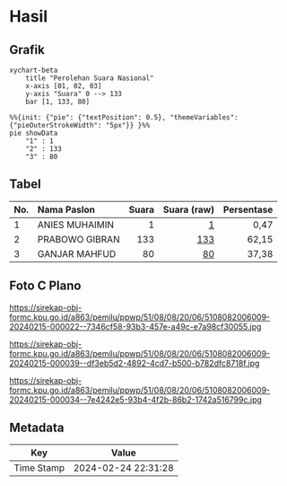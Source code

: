 # Hasil

## Grafik

```mermaid
xychart-beta
    title "Perolehan Suara Nasional"
    x-axis [01, 02, 03]
    y-axis "Suara" 0 --> 133
    bar [1, 133, 80]
```

```mermaid
%%{init: {"pie": {"textPosition": 0.5}, "themeVariables": {"pieOuterStrokeWidth": "5px"}} }%%
pie showData
    "1" : 1
    "2" : 133
    "3" : 80
```

## Tabel

| No. | Nama Paslon    | Suara | Suara (raw) | Persentase |
|:--- |:-------------- | -----:| -----------:| ----------:|
| 1   | ANIES MUHAIMIN | 1     | [1][p-1]    | 0,47       |
| 2   | PRABOWO GIBRAN | 133   | [133][p-2]  | 62,15      |
| 3   | GANJAR MAHFUD  | 80    | [80][p-3]   | 37,38      |


[p-1]: https://github.com/gigit-pemilu/pemilu-2024/blob/main/pilpres/hitung-suara/sub/51-bali/sub/08-buleleng/sub/08-kubutambahan/sub/2006-depeha/sub/009-tps/sub/paslon-1.txt
[p-2]: https://github.com/gigit-pemilu/pemilu-2024/blob/main/pilpres/hitung-suara/sub/51-bali/sub/08-buleleng/sub/08-kubutambahan/sub/2006-depeha/sub/009-tps/sub/paslon-2.txt
[p-3]: https://github.com/gigit-pemilu/pemilu-2024/blob/main/pilpres/hitung-suara/sub/51-bali/sub/08-buleleng/sub/08-kubutambahan/sub/2006-depeha/sub/009-tps/sub/paslon-3.txt

## Foto C Plano

https://sirekap-obj-formc.kpu.go.id/a863/pemilu/ppwp/51/08/08/20/06/5108082006009-20240215-000022--7346cf58-93b3-457e-a49c-e7a98cf30055.jpg

https://sirekap-obj-formc.kpu.go.id/a863/pemilu/ppwp/51/08/08/20/06/5108082006009-20240215-000039--df3eb5d2-4892-4cd7-b500-b782dfc8718f.jpg

https://sirekap-obj-formc.kpu.go.id/a863/pemilu/ppwp/51/08/08/20/06/5108082006009-20240215-000034--7e4242e5-93b4-4f2b-86b2-1742a516799c.jpg


## Metadata

| Key        | Value               |
| ---------- | ------------------- |
| Time Stamp | 2024-02-24 22:31:28 |



